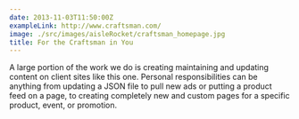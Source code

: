 ```yaml
---
date: 2013-11-03T11:50:00Z
exampleLink: http://www.craftsman.com/
image: ./src/images/aisleRocket/craftsman_homepage.jpg
title: For the Craftsman in You
---
```


A large portion of the work we do is creating maintaining and updating content on client sites like this one. Personal responsibilities can be anything from updating a JSON file to pull new ads or putting a product feed on a page, to creating completely new and custom pages for a specific product, event, or promotion.